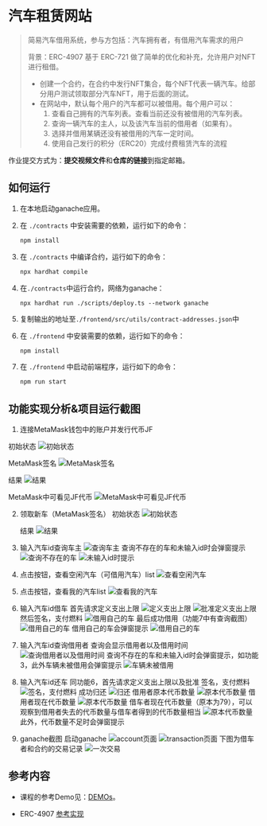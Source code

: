 # 汽车租赁网站

> 简易汽车借用系统，参与方包括：汽车拥有者，有借用汽车需求的用户
>
> 背景：ERC-4907 基于 ERC-721 做了简单的优化和补充，允许用户对NFT进行租借。
> - 创建一个合约，在合约中发行NFT集合，每个NFT代表一辆汽车。给部分用户测试领取部分汽车NFT，用于后面的测试。
> - 在网站中，默认每个用户的汽车都可以被借用。每个用户可以： 
>    1. 查看自己拥有的汽车列表。查看当前还没有被借用的汽车列表。
>    2. 查询一辆汽车的主人，以及该汽车当前的借用者（如果有）。
>    3. 选择并借用某辆还没有被借用的汽车一定时间。
>    4. 使用自己发行的积分（ERC20）完成付费租赁汽车的流程


作业提交方式为：**提交视频文件**和**仓库的链接**到指定邮箱。

## 如何运行


1. 在本地启动ganache应用。

2. 在 `./contracts` 中安装需要的依赖，运行如下的命令：
    ```bash
    npm install
    ```
3. 在 `./contracts` 中编译合约，运行如下的命令：
    ```bash
    npx hardhat compile
    ```
4. 在`./contracts`中运行合约，网络为ganache：

    ````
    npx hardhat run ./scripts/deploy.ts --network ganache
    ````
5. 复制输出的地址至`./frontend/src/utils/contract-addresses.json`中
6. 在 `./frontend` 中安装需要的依赖，运行如下的命令：
    ```bash
    npm install
    ```
7. 在 `./frontend` 中启动前端程序，运行如下的命令：
    ```bash
    npm run start
    ```

## 功能实现分析&项目运行截图


1. 连接MetaMask钱包中的账户并发行代币JF
    
初始状态
![初始状态](picture/功能1.1.jpg)

MetaMask签名
![MetaMask签名](picture/功能1.2.jpg)

结果
![结果](picture/功能1.3.jpg)

MetaMask中可看见JF代币
![MetaMask中可看见JF代币](picture/功能1.4.jpg)


2. 领取新车（MetaMask签名）
    初始状态
![初始状态](picture/功能2.1.jpg)

    结果
![结果](picture/功能2.2.jpg)


3. 输入汽车id查询车主
![查询车主](picture/功能3.1.jpg)
    查询不存在的车和未输入id时会弹窗提示
![查询不存在的车](picture/功能3.2.jpg)
![未输入id时提示](picture/功能3.2.jpg)

4. 点击按钮，查看空闲汽车（可借用汽车）list
![查看空闲汽车](picture/功能4.1.jpg)

5. 点击按钮，查看我的汽车list
![查看我的汽车](picture/功能5.1.jpg)

6. 输入汽车id借车
    首先请求定义支出上限
![定义支出上限](picture/功能6.2.jpg)
![批准定义支出上限](picture/功能6.3.jpg)
    然后签名，支付燃料
![借用自己的车](picture/功能6.4.jpg)
    最后成功借用（功能7中有查询截图）
![借用自己的车](picture/功能6.5.jpg)
    借用自己的车会弹窗提示
![借用自己的车](picture/功能6.1.jpg)


7. 输入汽车id查询借用者
    查询会显示借用者以及借用时间
![查询借用者以及借用时间](picture/功能7.1.jpg)
    查询不存在的车和未输入id时会弹窗提示，如功能3，此外车辆未被借用会弹窗提示
![车辆未被借用](picture/功能7.2.jpg)

8. 输入汽车id还车
    同功能6，首先请求定义支出上限以及批准
    签名，支付燃料
![签名，支付燃料](picture/功能8.1.jpg)
    成功归还
![归还](picture/功能8.2.jpg)
    借用者原本代币数量
![原本代币数量](picture/功能8.3.jpg)
    借用者现在代币数量
![原本代币数量](picture/功能8.4.jpg)
    借车者现在代币数量（原本为79），可以观察到借用者失去的代币数量与借车者得到的代币数量相当
![原本代币数量](picture/功能8.5.jpg)
    此外，代币数量不足时会弹窗提示

9. ganache截图
启动ganache
![account页面](picture/功能9.1.jpg)
![transaction页面](picture/功能9.2.jpg)
    下图为借车者和合约的交易记录
![一次交易](picture/功能8.3.jpg)

## 参考内容

- 课程的参考Demo见：[DEMOs](https://github.com/LBruyne/blockchain-course-demos)。

- ERC-4907 [参考实现](https://eips.ethereum.org/EIPS/eip-4907)

